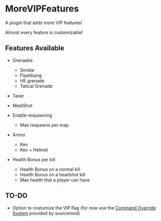 # MoreVIPFeatures

A plugin that adds more VIP features!

Almost every feature is customizable!

## Features Available

* Grenades
	* Smoke
	* Flashbang
	* HE grenade
	* Tatical Grenade

* Taser

* MediShot

* Enable respawning
	* Max respawns per map

* Armor
	* Kev
	* Kev + Helmet

* Health Bonus per kill
	* Health Bonus on a normal kill
	* Health Bonus on a headshot kill
	* Max health that a player can have


## TO-DO
 
 - Option to costumize the VIP flag (for now use the [Command Override System](https://wiki.alliedmods.net/Overriding_Command_Access_(SourceMod)) provided by sourcemod)